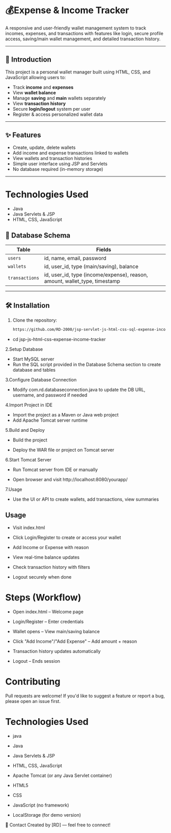 #  💰Expense & Income Tracker 

A responsive and user-friendly wallet management system to track incomes, expenses, and transactions with features like login, secure profile access, saving/main wallet management, and detailed transaction history.

---

## 🔰 Introduction

This project is a personal wallet manager built using HTML, CSS, and JavaScript allowing users to:

- Track **income** and **expenses**
- View **wallet balance**
- Manage **saving** and **main** wallets separately
- View **transaction history**
- Secure **login/logout** system per user
- Register & access personalized wallet data

---

## ✨ Features

-  Create, update, delete wallets
- Add income and expense transactions linked to wallets
- View wallets and transaction histories
- Simple user interface using JSP and Servlets
- No database required (in-memory storage)

---

# Technologies Used
- Java
- Java Servlets & JSP
- HTML, CSS, JavaScript




## 🧠 Database Schema 

| Table        | Fields                              |
|--------------|--------------------------------------|
| `users`      | id, name, email, password            |
| `wallets`    | id, user_id, type (main/saving), balance |
| `transactions` | id, user_id, type (income/expense), reason, amount, wallet_type, timestamp |

---

## 🛠️ Installation

1. Clone the repository:
   ```bash
   https://github.com/RD-2000/jsp-servlet-js-html-css-sql-expense-income-trcaker.git

- cd jsp-js-html-css-expense-income-tracker

2.Setup Database

- Start MySQL server
- Run the SQL script provided in the Database Schema section to create database and tables

3.Configure Database Connection

- Modify com.rd.databaseconnection.java to update the DB URL, username, and password if needed

4.Import Project in IDE

- Import the project as a Maven or Java web project
- Add Apache Tomcat server runtime

5.Build and Deploy

- Build the project

- Deploy the WAR file or project on Tomcat server

6.Start Tomcat Server

- Run Tomcat server from IDE or manually

- Open browser and visit http://localhost:8080/yourapp/


7.Usage

- Use the UI or API to create wallets, add transactions, view summaries

## Usage

- Visit index.html

- Click Login/Register to create or access your wallet

- Add Income or Expense with reason

- View real-time balance updates

- Check transaction history with filters

- Logout securely when done

# Steps (Workflow)

-  Open index.html – Welcome page

-  Login/Register – Enter credentials

-  Wallet opens – View main/saving balance

-  Click "Add Income"/"Add Expense" – Add amount + reason

-  Transaction history updates automatically

-  Logout – Ends session

# Contributing
Pull requests are welcome! If you'd like to suggest a feature or report a bug, please open an issue first.

# Technologies Used
- java 
- Java
- Java Servlets & JSP
- HTML, CSS, JavaScript
- Apache Tomcat (or any Java Servlet container)

- HTML5

- CSS

-  JavaScript (no framework)

- LocalStorage (for demo version)

📧 Contact
Created by [RD] — feel free to connect!


